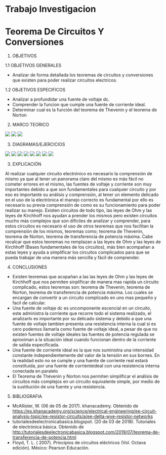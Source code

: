 # Trabajo Investigacion 
# Teorema De Circuitos Y Conversiones
1. OBJETIVOS

1.1 OBJETIVOS GENERALES

* Analizar de forma detallada los  teoremas de circuitos y conversiones que existen para poder realizar circuitos electricos.

1.2 OBJETIVOS ESPECIFICOS

*	Analizar a profundidar una fuente de voltaje dc.
*	Comprender la funcion que cumple una fuente de corriente ideal.
*	Determinar cual es la función del teorema de Thevenin y el teorema de Norton 

2. MARCO TEORICO

![](https://github.com/JosueCamp2020/TrabajoInvestigacion1/blob/main/Imagenes/Imagen%201.png )
![](https://github.com/JosueCamp2020/TrabajoInvestigacion1/blob/main/Imagenes/Imagen%202.png)
![](https://github.com/JosueCamp2020/TrabajoInvestigacion1/blob/main/Imagenes/Imagen%203.png)

3. DIAGRAMAS/EJERCICIOS

![](https://github.com/JosueCamp2020/TrabajoInvestigacion1/blob/main/Imagenes/1.png)
![](https://github.com/JosueCamp2020/TrabajoInvestigacion1/blob/main/Imagenes/2.png)
![](https://github.com/JosueCamp2020/TrabajoInvestigacion1/blob/main/Imagenes/3.png)
![](https://github.com/JosueCamp2020/TrabajoInvestigacion1/blob/main/Imagenes/4.png)
![](https://github.com/JosueCamp2020/TrabajoInvestigacion1/blob/main/Imagenes/5.png)
![](https://github.com/JosueCamp2020/TrabajoInvestigacion1/blob/main/Imagenes/6.png)
![](https://github.com/JosueCamp2020/TrabajoInvestigacion1/blob/main/Imagenes/7.png)
![](https://github.com/JosueCamp2020/TrabajoInvestigacion1/blob/main/Imagenes/8.png)

3. EXPLICACIÓN

Al realizar cualquier circuito electrónico es necesario la comprensión de mismo ya que al tener un panorama claro del mismo es más fácil no cometer errores en el mismo, las fuentes de voltaje y corriente son muy importantes debido a que son fundamentales para cualquier circuito y por eso es importante su análisis y comprensión, al tener un elemento delicado en el uso de la electrónica el manejo correcto es fundamental por ello es necesario su previa comprensión de como es su funcionamiento para poder realizar su manejo. Existen circuitos de todo tipo, las leyes de Ohm y las leyes de Kirchhoff nos ayudan a prender los mismos pero existen circuitos mucho más complejos que son difíciles de analizar y comprender, para estos circuitos es necesario el uso de otros teoremas que nos facilitan la comprensión de los mismos, teoremas como; teorema de Thevenin, teorema de Norton, teorema de transferencia de potencia máxima. Cabe recalcar que estos teoremas no remplazan a las leyes de Ohm y las leyes de Kirchhoff (Bases fundamentales de los circuitos), más bien acompañan a estas leyes y ayuda a simplificar los circuitos complicados para que se pueda trabajar de una manera más sencilla y fácil de comprender.

4. CONCLUSIONES

*	Existen teoremas que acopañan a las las leyes de Ohm y las leyes de Kirchhoff que nos permiten sinplificar de manera mas rapida un circuito complicado, estos teoremas son: teorema de Thevenin, teorema de Norton, teorema de transferencia de potencia máxima. Los cuales se encargan de convertir a un circuito complicado en uno mas pequeño y facil de calcular.
*	Una fuente de voltaje dc es uncomponente escencial en un circuito, este administra la corriente que recorre todo el sistema realizado, el analizarlo es importante por su delicado sistema y debido a que una fuente de voltaje tambien presenta una resistencia interna la cual si es cero podemos llamarla como fuente de voltaje ideal, a pesar de que no existen fuentes de voltaje ideales las fuentes de potencia regulada se aproximan a la situación ideal cuando funcionan dentro de la corriente de salida especificada. 
*	Una fuente de corriente ideal es la que nos suministra una intensidad constante independientemente del valor de la tensión en sus bornes. En la realidad esto no se cumple y una fuente de corriente real estará constituida, por una fuente de corrienteideal con una resistencia interna conectada en paralelo
*	El Teorema de Thévenin y Norton nos permiten simplificar el análisis de circuitos más complejos en un circuito equivalente simple, por medio de la sustitución de una fuente y una resistencia.

5.	BIBLIOGRAFIA

* McAllister, W. (06 de 05 de 2017). khanacademy. Obtenido de https://es.khanacademy.org/science/electrical-engineering/ee-circuit-analysis-topic/ee-resistor-circuits/a/ee-delta-wye-resistor-networks
* tutorialesdeelectronicabasica.blogspot. (20 de 03 de 2018). Tutoriales de electrónica básica. Obtenido de http://tutorialesdeelectronicabasica.blogspot.com/2019/07/teorema-de-transferencia-de-potencia.html
* Floyd, T. L. ( 2007). Principios de circuitos eléctricos (Vol. Octava edición). México: Pearson Educación.

